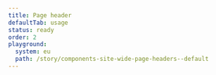 ```yaml
---
title: Page header
defaultTab: usage
status: ready
order: 2
playground:
  system: eu
  path: /story/components-site-wide-page-headers--default
---
```

